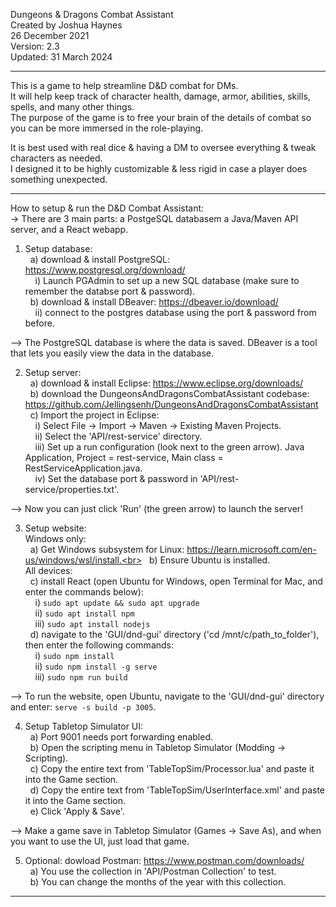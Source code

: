Dungeons & Dragons Combat Assistant<br>
Created by Joshua Haynes<br>
26 December 2021<br>
Version: 2.3<br>
Updated: 31 March 2024<br>

--------------------

This is a game to help streamline D&D combat for DMs.<br>
It will help keep track of character health, damage, armor, abilities, skills, spells, and many other things.<br>
The purpose of the game is to free your brain of the details of combat so you can be more immersed in the role-playing.<br>

It is best used with real dice & having a DM to oversee everything & tweak characters as needed.<br>
I designed it to be highly customizable & less rigid in case a player does something unexpected.<br>

--------------------

How to setup & run the D&D Combat Assistant:<br>
-> There are 3 main parts: a PostgeSQL databasem a Java/Maven API server, and a React webapp.<br>

1) Setup database:<br>
&nbsp;&nbsp;a) download & install PostgreSQL: https://www.postgresql.org/download/<br>
&nbsp;&nbsp;&nbsp;&nbsp;i) Launch PGAdmin to set up a new SQL database (make sure to remember the databse port & password).<br>
&nbsp;&nbsp;b) download & install DBeaver: https://dbeaver.io/download/<br>
&nbsp;&nbsp;&nbsp;&nbsp;ii) connect to the postgres database using the port & password from before.<br>

--> The PostgreSQL database is where the data is saved. DBeaver is a tool that lets you easily view the data in the database.<br>

2) Setup server:<br>
&nbsp;&nbsp;a) download & install Eclipse: https://www.eclipse.org/downloads/<br>
&nbsp;&nbsp;b) download the DungeonsAndDragonsCombatAssistant codebase: https://github.com/Jellingsenh/DungeonsAndDragonsCombatAssistant<br>
&nbsp;&nbsp;c) Import the project in Eclipse:<br>
&nbsp;&nbsp;&nbsp;&nbsp;i) Select File -> Import -> Maven -> Existing Maven Projects.<br>
&nbsp;&nbsp;&nbsp;&nbsp;ii) Select the 'API/rest-service' directory.<br>
&nbsp;&nbsp;&nbsp;&nbsp;iii) Set up a run configuration (look next to the green arrow). Java Application, Project = rest-service, Main class = RestServiceApplication.java.<br>
&nbsp;&nbsp;&nbsp;&nbsp;iv) Set the database port & password in 'API/rest-service/properties.txt'.<br>

--> Now you can just click 'Run' (the green arrow) to launch the server!<br>

3) Setup website:<br>
Windows only:<br>
&nbsp;&nbsp;a) Get Windows subsystem for Linux: https://learn.microsoft.com/en-us/windows/wsl/install.<br>
&nbsp;&nbsp;b) Ensure Ubuntu is installed.<br>
All devices:<br>
&nbsp;&nbsp;c) install React (open Ubuntu for Windows, open Terminal for Mac, and enter the commands below):<br>
&nbsp;&nbsp;&nbsp;&nbsp;i) `sudo apt update && sudo apt upgrade`<br>
&nbsp;&nbsp;&nbsp;&nbsp;ii) `sudo apt install npm`<br>
&nbsp;&nbsp;&nbsp;&nbsp;iii) `sudo apt install nodejs`<br>
&nbsp;&nbsp;d) navigate to the 'GUI/dnd-gui' directory ('cd /mnt/c/path_to_folder'), then enter the following commands:<br>
&nbsp;&nbsp;&nbsp;&nbsp;i) `sudo npm install`<br>
&nbsp;&nbsp;&nbsp;&nbsp;ii) `sudo npm install -g serve`<br>
&nbsp;&nbsp;&nbsp;&nbsp;iii) `sudo npm run build`<br>

--> To run the website, open Ubuntu, navigate to the 'GUI/dnd-gui' directory and enter: `serve -s build -p 3005`.<br>

4) Setup Tabletop Simulator UI:<br>
&nbsp;&nbsp;a) Port 9001 needs port forwarding enabled.<br>
&nbsp;&nbsp;b) Open the scripting menu in Tabletop Simulator (Modding -> Scripting).<br>
&nbsp;&nbsp;c) Copy the entire text from 'TableTopSim/Processor.lua' and paste it into the Game section.<br>
&nbsp;&nbsp;d) Copy the entire text from 'TableTopSim/UserInterface.xml' and paste it into the Game section.<br>
&nbsp;&nbsp;e) Click 'Apply & Save'.<br>

--> Make a game save in Tabletop Simulator (Games -> Save As), and when you want to use the UI, just load that game.<br>

5) Optional: dowload Postman: https://www.postman.com/downloads/<br>
&nbsp;&nbsp;a) You use the collection in 'API/Postman Collection' to test.<br>
&nbsp;&nbsp;b) You can change the months of the year with this collection.<br>

--------------------
